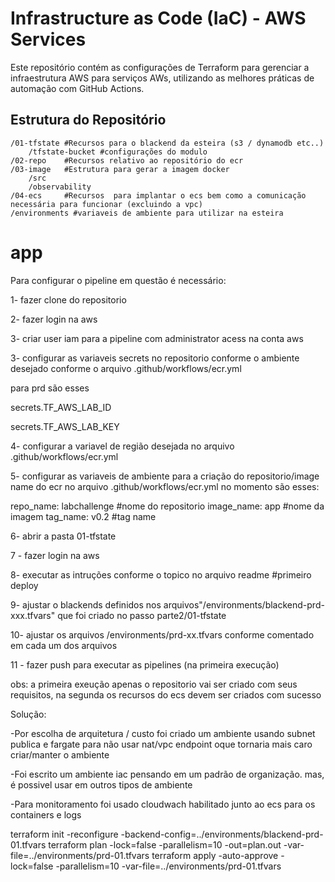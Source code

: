 # Infrastructure as Code (IaC) - AWS Services

Este repositório contém as configurações de Terraform para gerenciar a infraestrutura AWS para serviços AWs, utilizando as melhores práticas de automação com GitHub Actions.

## Estrutura do Repositório


```
/01-tfstate #Recursos para o blackend da esteira (s3 / dynamodb etc..)
    /tfstate-bucket #configurações do modulo  
/02-repo    #Recursos relativo ao repositório do ecr
/03-image   #Estrutura para gerar a imagem docker
    /src
    /observability
/04-ecs     #Recursos  para implantar o ecs bem como a comunicação necessária para funcionar (excluindo a vpc)
/environments #variaveis de ambiente para utilizar na esteira

```
# app

Para configurar o pipeline em questão é necessário:

1- fazer clone do repositorio

2- fazer login na aws

3- criar user iam para a pipeline com administrator acess na conta aws

3- configurar as variaveis secrets no repositorio conforme o ambiente desejado conforme o arquivo .github/workflows/ecr.yml

para prd são esses

secrets.TF_AWS_LAB_ID

secrets.TF_AWS_LAB_KEY

4- configurar a variavel de região desejada no arquivo .github/workflows/ecr.yml

5- configurar as variaveis de ambiente para a criação do repositorio/image name do ecr no arquivo .github/workflows/ecr.yml
no momento são esses:

repo_name: labchallenge  #nome do repositorio
image_name: app #nome da imagem
tag_name: v0.2  #tag name 

6- abrir a pasta 01-tfstate

7 -  fazer login na aws

8- executar as intruções conforme o topico no arquivo readme  #primeiro deploy


9- ajustar o blackends definidos nos arquivos"/environments/blackend-prd-xxx.tfvars" que foi criado no passo parte2/01-tfstate

10- ajustar os arquivos /environments/prd-xx.tfvars conforme comentado em cada um dos arquivos

11 - fazer push para executar as pipelines (na primeira execução)

obs: a primeira exeução apenas o repositorio vai ser criado com seus requisitos, na segunda os recursos do ecs devem  ser criados com sucesso

Solução:


-Por escolha de arquitetura / custo foi criado um ambiente usando subnet publica e fargate para não usar nat/vpc endpoint oque tornaria mais caro criar/manter o ambiente

-Foi escrito um ambiente iac pensando em um padrão de organização. mas, é possivel usar em outros tipos de ambiente

-Para monitoramento foi usado cloudwach habilitado junto ao ecs para os containers e logs


terraform init -reconfigure -backend-config=../environments/blackend-prd-01.tfvars
terraform plan -lock=false -parallelism=10 -out=plan.out -var-file=../environments/prd-01.tfvars
terraform apply -auto-approve -lock=false -parallelism=10  -var-file=../environments/prd-01.tfvars
